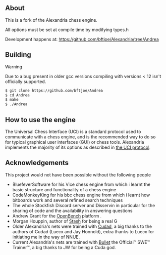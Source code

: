 ## About

This is a fork of the Alexandria chess engine.

All options must be set at compile time by modifying types.h

Development happens at: https://github.com/bftjoe/Alexandria/tree/Andrea

## Building
> [!WARNING]
> Due to a bug present in older gcc versions compiling with versions < 12 isn't officially supported.
```bash
$ git clone https://github.com/bftjoe/Andrea
$ cd Andrea
$ make 
$ ./Andrea
```

## How to use the engine

The Universal Chess Interface (UCI) is a standard protocol used to communicate with
a chess engine, and is the recommended way to do so for typical graphical user interfaces
(GUI) or chess tools. Alexandria implements the majority of its options as described
in [the UCI protocol](https://www.shredderchess.com/download/div/uci.zip).

## Acknowledgements
This project would not have been possible without the following people
* BluefeverSoftware for his Vice chess engine from which i learnt the basic structure and functionality of a chess engine
* CodeMonkeyKing for his bbc chess engine from which i learnt how bitboards work and several refined search techniques
* The whole Stockfish Discord server and Disservin in particular for the sharing of code and the availability in answering questions
* Andrew Grant for the [OpenBench](https://github.com/AndyGrant/OpenBench) platform .
* Morgan Houppin, author of [Stash](https://github.com/mhouppin/stash-bot) for being a real G
* Older Alexandria's nets were trained with [Cudad](https://github.com/Luecx/CudAD), a big thanks to the authors of Cudad (Luecx and Jay Honnold), extra thanks to Luecx for initiating me in the way of NNUE.
* Current Alexandria's nets are trained with [Bullet](https://github.com/jw1912/bullet) the Official™️ SWE™️ Trainer™️, a big thanks to JW for being a Cuda god.
